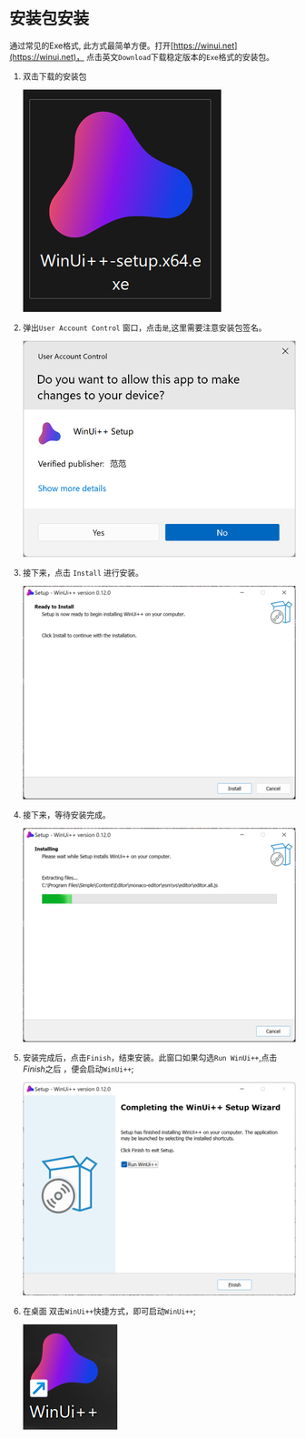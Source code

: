 # 安装包安装

通过常见的Exe格式, 此方式最简单方便。打开[https://winui.net](https://winui.net)， 点击英文`Download`下载稳定版本的`Exe`格式的安装包。

1. 双击下载的安装包
    
   ![exe](./images/2022-09-24_145217.png ':size=20%')

2. 弹出`User Account Control` 窗口，点击`是`,这里需要注意安装包签名。

   ![exe](./images/20220924_150600.png ':size=70%')

3. 接下来，点击 `Install` 进行安装。

   ![exe](./images/2022-09-24_145926.png ':size=70%')

4. 接下来，等待安装完成。

   ![exe](./images/2022-09-24_145956.png ':size=70%')

5. 安装完成后，点击`Finish`，结束安装。此窗口如果勾选`Run WinUi++`,点击*Finish*之后 ，便会启动`WinUi++`;

   ![exe](./images/2022-09-24_150202.png ':size=70%')

6. 在桌面 双击`WinUi++`快捷方式，即可启动`WinUi++`;

   ![exe](./images/2022-09-24_152251.png ':size=20%')

